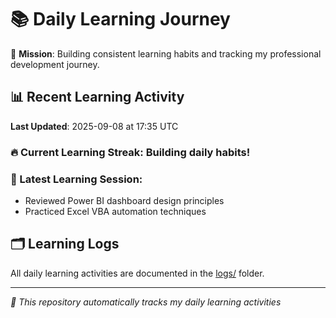 # 📚 Daily Learning Journey

🎯 **Mission**: Building consistent learning habits and tracking my professional development journey.

## 📊 Recent Learning Activity

**Last Updated**: 2025-09-08 at 17:35 UTC

### 🔥 Current Learning Streak: Building daily habits!

### 📝 Latest Learning Session:
- Reviewed Power BI dashboard design principles
- Practiced Excel VBA automation techniques

## 🗂️ Learning Logs

All daily learning activities are documented in the [logs/](./logs/) folder.

---
*🤖 This repository automatically tracks my daily learning activities*

